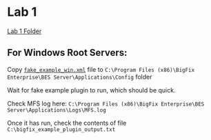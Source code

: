 # Lab 1

[Lab 1 Folder](../Lab_1/)

## For Windows Root Servers:

Copy [`fake_example_win.xml`](fake_example_win.xml) file to `C:\Program Files (x86)\BigFix Enterprise\BES Server\Applications\Config` folder

Wait for fake example plugin to run, which should be quick.

Check MFS log here: `C:\Program Files (x86)\BigFix Enterprise\BES Server\Applications\Logs\MFS.log`

Once it has run, check the contents of file `C:\bigfix_example_plugin_output.txt`
